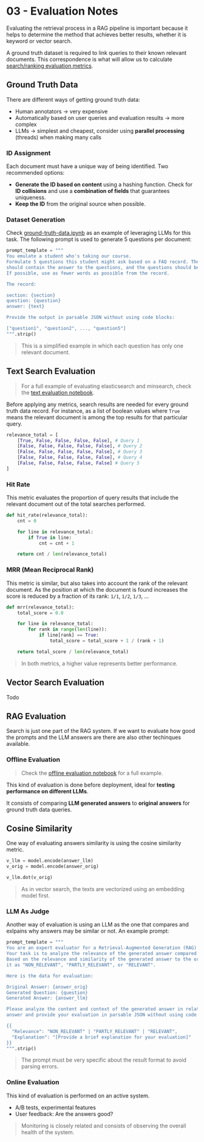 # 03 - Evaluation Notes

Evaluating the retrieval process in a RAG pipeline is important because it helps to determine the method that achieves better results, whether it is keyword or vector search.

A ground truth dataset is required to link queries to their known relevant documents. This correspondence is what will allow us to calculate [search/ranking evaluation metrics](./search_evaluation/evaluation-metrics.md).

## Ground Truth Data 
There are different ways of getting ground truth data:

- Human annotators -> very expensive
- Automatically based on user queries and evaluation results -> more complex
- LLMs -> simplest and cheapest, consider using **parallel processing** (threads) when making many calls

### ID Assignment

Each document must have a unique way of being identified. Two recommended options:

- **Generate the ID based on content** using a hashing function. Check for **ID collisions** and use a **combination of fields** that guarantees uniqueness.
- **Keep the ID** from the original source when possible.

### Dataset Generation

Check [ground-truth-data.ipynb](./search_evaluation/ground-truth-data.ipynb) as an example of leveraging LLMs for this task. The following prompt is used to generate 5 questions per document:

```python
prompt_template = """
You emulate a student who's taking our course.
Formulate 5 questions this student might ask based on a FAQ record. The record
should contain the answer to the questions, and the questions should be complete and not too short.
If possible, use as fewer words as possible from the record. 

The record:

section: {section}
question: {question}
answer: {text}

Provide the output in parsable JSON without using code blocks:

["question1", "question2", ..., "question5"]
""".strip()
```

> This is a simplified example in which each question has only one relevant document.


## Text Search Evaluation

> For a full example of evaluating elasticsearch and minsearch, check the [text evaluation notebook](./search_evaluation/evaluate-text.ipynb).

Before applying any metrics, search results are needed for every ground truth data record. For instance, as a list of boolean values where `True` means the relevant document is among the top results for that particular query.

```python
relevance_total = [
    [True, False, False, False, False], # Query 1
    [False, False, False, False, False], # Query 2
    [False, False, False, False, False], # Query 3
    [False, False, False, False, False], # Query 4
    [False, False, False, False, False] # Query 5
]
```

### Hit Rate

This metric evaluates the proportion of query results that include the relevant document out of the total searches performed.

```python
def hit_rate(relevance_total):
    cnt = 0

    for line in relevance_total:
        if True in line:
            cnt = cnt + 1

    return cnt / len(relevance_total)
```

### MRR (Mean Reciprocal Rank)

This metric is similar, but also takes into account the rank of the relevant document. As the position at which the document is found increases the score is reduced by a fraction of its rank: `1/1`, `1/2`, `1/3`, ...

```python
def mrr(relevance_total):
    total_score = 0.0

    for line in relevance_total:
        for rank in range(len(line)):
            if line[rank] == True:
                total_score = total_score + 1 / (rank + 1)

    return total_score / len(relevance_total)
```

> In both metrics, a higher value represents better performance.


## Vector Search Evaluation

Todo

## RAG Evaluation

Search is just one part of the RAG system. If we want to evaluate how good the prompts and the LLM answers are there are also other techinques available.

### Offline Evaluation

> Check the [offline evaluation notebook](./rag_evaluation/offline-rag-evaluation.ipynb) for a full example.

This kind of evaluation is done before deployment, ideal for **testing performance on different LLMs**. 

It consists of comparing **LLM generated answers** to **original answers** for ground truth data queries.

## Cosine Similarity

One way of evaluating answers similarity is using the cosine similarity metric.

```python
v_llm = model.encode(answer_llm)
v_orig = model.encode(answer_orig)

v_llm.dot(v_orig)
```

> As in vector search, the texts are vectorized using an embedding model first.

### LLM As Judge

Another way of evaluation is using an LLM as the one that compares and exlpains
why answers may be similar or not. An example prompt:

```python
prompt_template = """
You are an expert evaluator for a Retrieval-Augmented Generation (RAG) system.
Your task is to analyze the relevance of the generated answer compared to the original answer provided.
Based on the relevance and similarity of the generated answer to the original answer, you will classify
it as "NON_RELEVANT", "PARTLY_RELEVANT", or "RELEVANT".

Here is the data for evaluation:

Original Answer: {answer_orig}
Generated Question: {question}
Generated Answer: {answer_llm}

Please analyze the content and context of the generated answer in relation to the original
answer and provide your evaluation in parsable JSON without using code blocks:

{{
  "Relevance": "NON_RELEVANT" | "PARTLY_RELEVANT" | "RELEVANT",
  "Explanation": "[Provide a brief explanation for your evaluation]"
}}
""".strip()
```

> The prompt must be very specific about the result format to avoid parsing errors.


### Online Evaluation
This kind of evaluation is performed on an active system.

- A/B tests, experimental features
- User feedback: Are the answers good?

> Monitoring is closely related and consists of observing the overall health of the system.